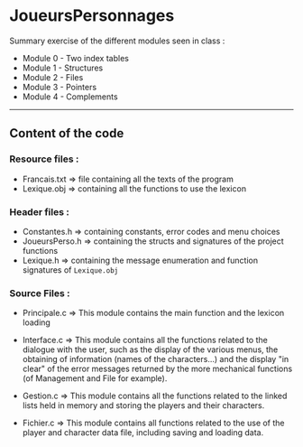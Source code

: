 # JoueursPersonnages
Summary exercise of the different modules seen in class :

- Module 0 - Two index tables
- Module 1 - Structures
- Module 2 - Files
- Module 3 - Pointers
- Module 4 - Complements

---

## Content of the code 

### Resource files :

- Francais.txt => file containing all the texts of the program
- Lexique.obj => containing all the functions to use the lexicon

### Header files :

- Constantes.h => containing constants, error codes and menu choices
- JoueursPerso.h => containing the structs and signatures of the project functions
- Lexique.h => containing the message enumeration and function signatures of `Lexique.obj`

### Source Files :

- Principale.c => This module contains the main function and the lexicon loading

- Interface.c => This module contains all the functions related to the dialogue with the user, such as the display of the various menus, the obtaining of information (names of the characters...) and the display "in clear" of the error messages returned by the more mechanical functions (of Management and File for example).

- Gestion.c => This module contains all the functions related to the linked lists held in memory and storing the players and their characters.

- Fichier.c => This module contains all functions related to the use of the player and character data file, including saving and loading data.
